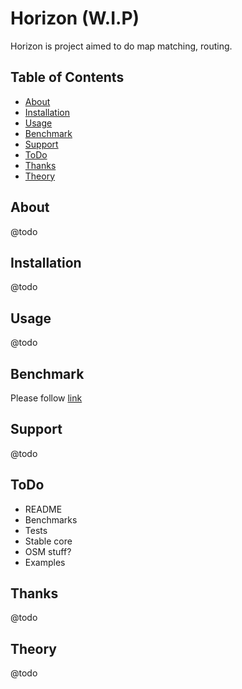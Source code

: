 # Horizon (W.I.P)
Horizon is project aimed to do map matching, routing.


## Table of Contents
- [About](#about)
- [Installation](#installation)
- [Usage](#usage)
- [Benchmark](#benchmark)
- [Support](#support)
- [ToDo](#todo)
- [Thanks](#thanks)
- [Theory](#theory)

## About
@todo

## Installation
@todo

## Usage
@todo

## Benchmark
Please follow [link](BENCHMARK.md)

## Support
@todo

## ToDo
* README
* Benchmarks
* Tests
* Stable core
* OSM stuff?
* Examples

## Thanks
@todo

## Theory
@todo
